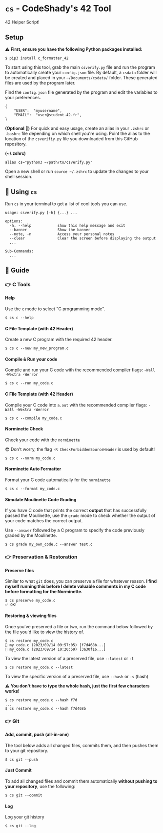 # `cs` - CodeShady's 42 Tool
42 Helper Script!

## Setup

⚠️ **First, ensure you have the following Python packages installed:**
```
$ pip3 install c_formatter_42
```

To start using this tool, grab the main `csverify.py` file and run the program to automatically create your `config.json` file. By default, a `csdata` folder will be created and placed in your `~/Documents/csdata/` folder. These generated files are used by the program later.

Find the `config.json` file generated by the program and edit the variables to your preferences.
```
{
    "USER":  "myusername",
    "EMAIL":  "user@student.42.fr",
}
```

**(Optional 🤷)**
For quick and easy usage, create an alias in your `.zshrc` or `.bashrc` file depending on which shell you're using. Point the alias to the location of the `csverifiy.py` file you downloaded from this GitHub repository.

**(~/.zshrc)**
```
alias cs="python3 ~/path/to/csverify.py"
```
Open a new shell or run `source ~/.zshrc` to update the changes to your shell session.

## 👀 Using `cs`
Run `cs` in your terminal to get a list of cool tools you can use.
```
usage: csverify.py [-h] {...} ...

options:
  -h, --help            show this help message and exit
  --banner              Show the banner
  --note, -n            Access your personal notes
  --clear               Clear the screen before displaying the output
  ...

Sub-Commands:
  ...
```

## 📖 Guide

### 👉 C Tools

#### Help
Use the `c` mode to select "C programming mode".
```
$ cs c --help
```
#### C File Template (with 42 Header)
Create a new C program with the required 42 header.
```
$ cs c --new my_new_program.c
```
#### Compile & Run your code
Compile and run your C code with the recommended compiler flags: `-Wall -Wextra -Werror`
```
$ cs c --run my_code.c
```
#### C File Template (with 42 Header)
Compile your C code into `a.out` with the recommended compiler flags: `-Wall -Wextra -Werror`
```
$ cs c --compile my_code.c
```
#### Norminette Check
Check your code with the `norminette`

😎 Don't worry, the flag `-R CheckForbiddenSourceHeader` is used by default!
```
$ cs c --norm my_code.c
```
#### Norminette Auto Formatter
Format your C code automatically for the `norminette`
```
$ cs c --format my_code.c
```
#### Simulate Moulinette Code Grading 
If you have C code that prints the correct **output** that has successfully passed the Moulinette, use the `grade` mode to check whether the output of your code matches the correct output.

Use `--answer` followed by a C program to specify the code previously graded by the Moulinette.
```
$ cs grade my_own_code.c --answer test.c
```

### 👉 Preservation & Restoration
#### Preserve files
Similar to what `git` does, you can preserve a file for whatever reason. **I find myself running this before I delete valuable comments in my C code before formatting for the Norminette.**
```
$ cs preserve my_code.c
✅ OK!
```

#### Restoring & viewing files
Once you've preserved a file or two, run the command below followed by the file you'd like to view the history of.
```
$ cs restore my_code.c
📄 my_code.c (2023/09/14 09:57:05) [f7d468b...]
📄 my_code.c (2023/09/14 10:20:59) [3a30f16...]
```

To view the latest version of a preserved file, use `--latest` or `-l`
```
$ cs restore my_code.c --latest
```

To view the specific version of a preserved file, use `--hash` or `-s` (ha***s***h)

⚠️ **You don't have to type the whole hash, just the first few characters works!**
```
$ cs restore my_code.c --hash f7d
...
$ cs restore my_code.c --hash f7d468b
```

### 👉 Git
#### Add, commit, push (all-in-one)
The tool below adds all changed files, commits them, and then pushes them to your git repository.
```
$ cs git --push
```
#### Just Commit
To add all changed files and commit them automatically **without pushing to your repository**, use the following:
```
$ cs git --commit
```
#### Log
Log your git history
```
$ cs git --log
```
